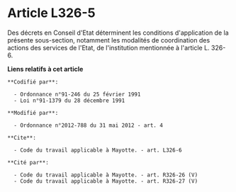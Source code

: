 # Article L326-5

Des décrets en Conseil d'Etat déterminent les conditions d'application de la présente sous-section, notamment les modalités
de coordination des actions des services de l'Etat, de l'institution mentionnée à l'article L. 326-6.

**Liens relatifs à cet article**

	**Codifié par**:

	  - Ordonnance n°91-246 du 25 février 1991
	  - Loi n°91-1379 du 28 décembre 1991

	**Modifié par**:

	  - Ordonnance n°2012-788 du 31 mai 2012 - art. 4

	**Cite**:

	  - Code du travail applicable à Mayotte. - art. L326-6

	**Cité par**:

	  - Code du travail applicable à Mayotte. - art. R326-26 (V)
	  - Code du travail applicable à Mayotte. - art. R326-27 (V)

